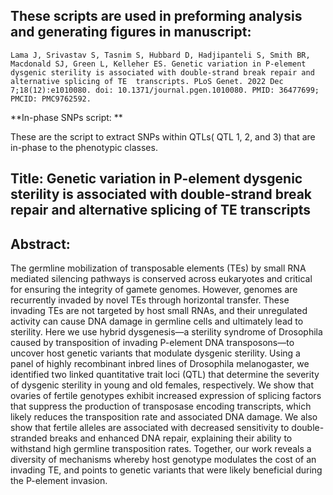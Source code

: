 ## These scripts are used in preforming analysis and generating figures in manuscript:

`Lama J, Srivastav S, Tasnim S, Hubbard D, Hadjipanteli S, Smith BR, Macdonald SJ, Green L, Kelleher ES. Genetic variation in P-element dysgenic sterility is associated with double-strand break repair and alternative splicing of TE  transcripts. PLoS Genet. 2022 Dec 7;18(12):e1010080. doi: 10.1371/journal.pgen.1010080. PMID: 36477699; PMCID: PMC9762592.`


**In-phase SNPs script: ** 

These are the script to extract SNPs within QTLs( QTL 1, 2, and 3) that are in-phase to the phenotypic classes.


## Title: Genetic variation in P-element dysgenic sterility is associated with double-strand break repair and alternative splicing of TE transcripts

## Abstract:
The germline mobilization of transposable elements (TEs) by small RNA mediated silencing pathways is conserved across eukaryotes and critical for ensuring the integrity of gamete genomes. However, genomes are recurrently invaded by novel TEs through horizontal transfer. These invading TEs are not targeted by host small RNAs, and their unregulated activity can cause DNA damage in germline cells and ultimately lead to sterility. Here we use hybrid dysgenesis—a sterility syndrome of Drosophila caused by transposition of invading P-element DNA transposons—to uncover host genetic variants that modulate dysgenic sterility. Using a panel of highly recombinant inbred lines of Drosophila melanogaster, we identified two linked quantitative trait loci (QTL) that determine the severity of dysgenic sterility in young and old females, respectively. We show that ovaries of fertile genotypes exhibit increased expression of splicing factors that suppress the production of transposase encoding transcripts, which likely reduces the transposition rate and associated DNA damage. We also show that fertile alleles are associated with decreased sensitivity to double-stranded breaks and enhanced DNA repair, explaining their ability to withstand high germline transposition rates. Together, our work reveals a diversity of mechanisms whereby host genotype modulates the cost of an invading TE, and points to genetic variants that were likely beneficial during the P-element invasion.

